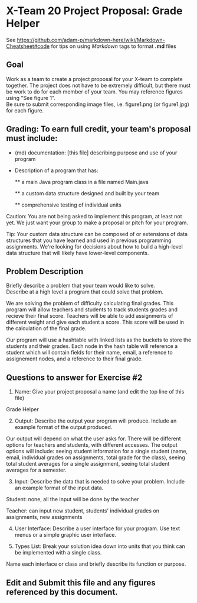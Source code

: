 # X-Team 20 Project Proposal: Grade Helper

See https://github.com/adam-p/markdown-here/wiki/Markdown-Cheatsheet#code for tips on using *Markdown* tags to format __.md__ files

## Goal

Work as a team to create a project proposal for your X-team to complete together.
The project does not have to be extremely difficult,
but there must be work to do for each member of your team.
You may reference figures using "See figure 1".  
Be sure to submit corresponding image files, i.e. figure1.png (or figure1.jpg) for each figure.

## Grading: To earn full credit, your team's proposal must include:

* (md) documentation: [this file] describing purpose and use of your program

* Description of a program that has:

  ** a main Java program class in a file named Main.java
  
  ** a custom data structure designed and built by your team
  
  ** comprehensive testing of individual units
  
 Caution: You are not being asked to implement this program, at least not yet. 
 We just want your group to make a proposal or pitch for your program.
 
 Tip: Your custom data structure can be composed of or extensions of data structures that you have learned and used in previous programming assignments.  We're looking for decisions about how to build a high-level data structure that will likely have lower-level components.

## Problem Description

Briefly describe a problem that your team would like to solve.  
Describe at a high level a program that could solve that problem.

We are solving the problem of difficulty calculating final grades. This program will allow teachers and students to track students grades and recieve their final score. Teachers will be able to add assignments of different weight and give each student a score. This score will be used in the calculation of the final grade.

Our program will use a hashtable with linked lists as the buckets to store the students and their grades. Each node in the hash table will reference a student which will contain fields for their name, email, a reference to assignement nodes, and a reference to their final grade. 

## Questions to answer for Exercise #2

1. Name: Give your project proposal a name (and edit the top line of this file)

Grade Helper


2. Output: Describe the output your program will produce.  Include an example format of the output produced.

Our output will depend on what the user asks for. There will be different options for teachers and students, with different accesses. The output options will include: seeing student information for a single student (name, email, individual grades on assignments, total grade for the class), seeing total student averages for a single assignment, seeing total student averages for a semester.


3. Input: Describe the data that is needed to solve your problem. Include an example format of the input data.

Student: none, all the input will be done by the teacher

Teacher: can input new student, students' individual grades on assignments, new assignments


4. User Interface: Describe a user interface for your program.  Use text menus or a simple graphic user interface.




5. Types List: Break your solution idea down into units that you think can be implemented with a single class.



Name each interface or class and briefly describe its function or purpose.


## Edit and Submit this file and any figures referenced by this document.


